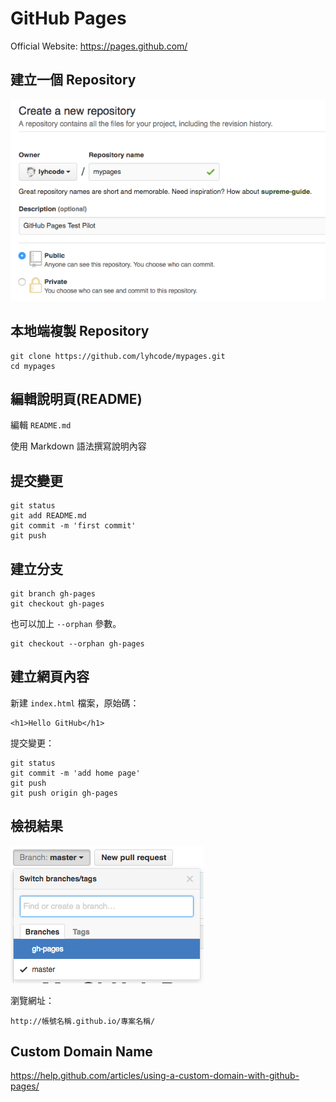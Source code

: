 # GitHub Pages

Official Website: https://pages.github.com/

## 建立一個 Repository
![](assets/README-b971e.png)

## 本地端複製 Repository

```
git clone https://github.com/lyhcode/mypages.git
cd mypages
```

## 編輯說明頁(README)

編輯 `README.md`

使用 Markdown 語法撰寫說明內容

## 提交變更

```
git status
git add README.md
git commit -m 'first commit'
git push
```

## 建立分支

```
git branch gh-pages
git checkout gh-pages
```

也可以加上 `--orphan` 參數。

```
git checkout --orphan gh-pages
```

## 建立網頁內容

新建 `index.html` 檔案，原始碼：

```
<h1>Hello GitHub</h1>
```

提交變更：

```
git status
git commit -m 'add home page'
git push
git push origin gh-pages
```

## 檢視結果

![](assets/README-dd871.png)

瀏覽網址：

```
http://帳號名稱.github.io/專案名稱/
```

## Custom Domain Name

https://help.github.com/articles/using-a-custom-domain-with-github-pages/
